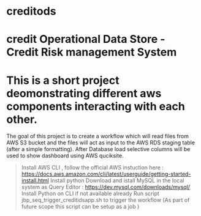 # creditods
# credit Operational Data Store - Credit Risk management System
# This is a short project deomonstrating different aws components interacting with each other.

The goal of this project is to create a workflow which will read files from AWS S3 bucket and the files will act as input to the AWS RDS staging table (after a simple formatting). After Database load selective columns will be used to show dashboard using AWS quciksite.
>Install AWS CLI , follow the official AWS instuction here : https://docs.aws.amazon.com/cli/latest/userguide/getting-started-install.html
>Install python 
>Download and istall MySQL in the local system as Query Editor : https://dev.mysql.com/downloads/mysql/
>Install Python on CLI if not available already
>Run script jbp_seq_trigger_creditidsapp.sh to trigger the workflow (As part of future scope this script can be setup as a job )



